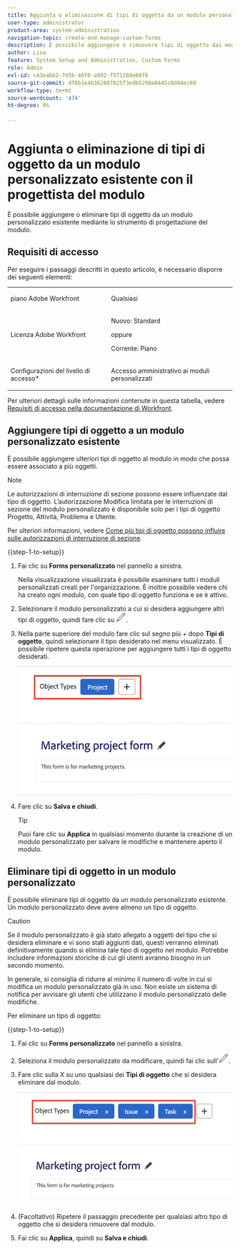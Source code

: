 ```yaml
---
title: Aggiunta o eliminazione di tipi di oggetto da un modulo personalizzato esistente con il progettista del modulo
user-type: administrator
product-area: system-administration
navigation-topic: create-and-manage-custom-forms
description: È possibile aggiungere o rimuovere tipi di oggetto dai moduli personalizzati con il progettista del modulo.
author: Lisa
feature: System Setup and Administration, Custom Forms
role: Admin
exl-id: c43ea6b2-7d5b-46f0-a092-f57128de60f0
source-git-commit: df6b1e4b362807025f3edb5298e8445c0d44ec69
workflow-type: tm+mt
source-wordcount: '474'
ht-degree: 0%

---
```


# Aggiunta o eliminazione di tipi di oggetto da un modulo personalizzato esistente con il progettista del modulo

È possibile aggiungere o eliminare tipi di oggetto da un modulo personalizzato esistente mediante lo strumento di progettazione del modulo.

## Requisiti di accesso

Per eseguire i passaggi descritti in questo articolo, è necessario disporre dei seguenti elementi:

<table style="table-layout:auto"> 
 <col> 
 <col> 
 <tbody> 
  <tr data-mc-conditions=""> 
   <td role="rowheader"> <p>piano Adobe Workfront</p> </td> 
   <td>Qualsiasi</td> 
  </tr> 
  <tr> 
   <td role="rowheader">Licenza Adobe Workfront</td> 
   <td>
   <p>Nuovo: Standard</p>
   <p>oppure</p>
   <p>Corrente: Piano</p></td> 
  </tr> 
  <tr data-mc-conditions=""> 
   <td role="rowheader">Configurazioni del livello di accesso*</td> 
   <td><p>Accesso amministrativo ai moduli personalizzati</p></td> 
  </tr>  
 </tbody> 
</table>

Per ulteriori dettagli sulle informazioni contenute in questa tabella, vedere [Requisiti di accesso nella documentazione di Workfront](/help/quicksilver/administration-and-setup/add-users/access-levels-and-object-permissions/access-level-requirements-in-documentation.md).

## Aggiungere tipi di oggetto a un modulo personalizzato esistente

È possibile aggiungere ulteriori tipi di oggetto al modulo in modo che possa essere associato a più oggetti.

>[!NOTE]
>
>Le autorizzazioni di interruzione di sezione possono essere influenzate dal tipo di oggetto. L’autorizzazione Modifica limitata per le interruzioni di sezione del modulo personalizzato è disponibile solo per i tipi di oggetto Progetto, Attività, Problema e Utente.
>
>Per ulteriori informazioni, vedere [Come più tipi di oggetto possono influire sulle autorizzazioni di interruzione di sezione](/help/quicksilver/administration-and-setup/customize-workfront/create-manage-custom-forms/form-designer/design-a-form/organize-a-form.md#how-multiple-object-types-can-affect-section-break-permissions).


{{step-1-to-setup}}

1. Fai clic su **Forms personalizzato** nel pannello a sinistra.

   Nella visualizzazione visualizzata è possibile esaminare tutti i moduli personalizzati creati per l&#39;organizzazione. È inoltre possibile vedere chi ha creato ogni modulo, con quale tipo di oggetto funziona e se è attivo.

1. Selezionare il modulo personalizzato a cui si desidera aggiungere altri tipi di oggetto, quindi fare clic su ![Icona Modifica](assets/edit-icon2.png).

1. Nella parte superiore del modulo fare clic sul segno più + dopo **Tipi di oggetto**, quindi selezionare il tipo desiderato nel menu visualizzato. È possibile ripetere questa operazione per aggiungere tutti i tipi di oggetto desiderati.

   ![](assets/add-new-object.png)

1. Fare clic su **Salva e chiudi**.

   >[!TIP]
   >
   >Puoi fare clic su **Applica** in qualsiasi momento durante la creazione di un modulo personalizzato per salvare le modifiche e mantenere aperto il modulo.

## Eliminare tipi di oggetto in un modulo personalizzato

È possibile eliminare tipi di oggetto da un modulo personalizzato esistente. Un modulo personalizzato deve avere almeno un tipo di oggetto.

>[!CAUTION]
>
>Se il modulo personalizzato è già stato allegato a oggetti del tipo che si desidera eliminare e vi sono stati aggiunti dati, questi verranno eliminati definitivamente quando si elimina tale tipo di oggetto nel modulo. Potrebbe includere informazioni storiche di cui gli utenti avranno bisogno in un secondo momento.
>
>In generale, si consiglia di ridurre al minimo il numero di volte in cui si modifica un modulo personalizzato già in uso. Non esiste un sistema di notifica per avvisare gli utenti che utilizzano il modulo personalizzato delle modifiche.

Per eliminare un tipo di oggetto:

{{step-1-to-setup}}

1. Fai clic su **Forms personalizzato** nel pannello a sinistra.
1. Seleziona il modulo personalizzato da modificare, quindi fai clic sull&#39;![icona Modifica](assets/edit-icon2.png).
1. Fare clic sulla X su uno qualsiasi dei **Tipi di oggetto** che si desidera eliminare dal modulo.

   ![](assets/delete-object-types.png)

1. (Facoltativo) Ripetere il passaggio precedente per qualsiasi altro tipo di oggetto che si desidera rimuovere dal modulo.
1. Fai clic su **Applica**, quindi su **Salva e chiudi**.
